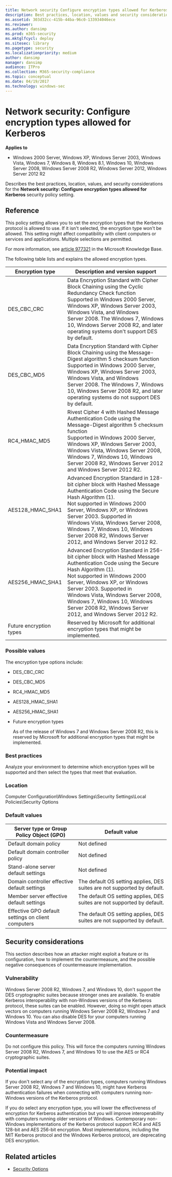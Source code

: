 ```yaml
---
title: Network security Configure encryption types allowed for Kerberos
description: Best practices, location, values and security considerations for the policy setting, Network security Configure encryption types allowed for Kerberos Win7 only.
ms.assetid: 303d32cc-415b-44ba-96c0-133934046ece
ms.reviewer: 
ms.author: dansimp
ms.prod: m365-security
ms.mktglfcycl: deploy
ms.sitesec: library
ms.pagetype: security
ms.localizationpriority: medium
author: dansimp
manager: dansimp
audience: ITPro
ms.collection: M365-security-compliance
ms.topic: conceptual
ms.date: 04/19/2017
ms.technology: windows-sec
---
```


# Network security: Configure encryption types allowed for Kerberos

**Applies to**
-   Windows 2000 Server, Windows XP, Windows Server 2003, Windows Vista, Windows 7, Windows 8, Windows 8.1, Windows 10, Windows Server 2008, Windows Server 2008 R2, Windows Server 2012, Windows Server 2012 R2

Describes the best practices, location, values, and security considerations for the **Network security: Configure encryption types allowed for Kerberos** security policy setting.

## Reference

This policy setting allows you to set the encryption types that the Kerberos protocol is allowed to use. If it isn't selected, the encryption type won't be allowed. This setting might affect compatibility with client computers or services and applications. Multiple selections are permitted.

For more information, see [article 977321](/troubleshoot/windows-server/windows-security/kdc-event-16-27-des-encryption-disabled) in the Microsoft Knowledge Base.

The following table lists and explains the allowed encryption types.

 
| Encryption type | Description and version support |
| - | - |
| DES_CBC_CRC | Data Encryption Standard with Cipher Block Chaining using the Cyclic Redundancy Check function<br/>Supported in Windows 2000 Server, Windows XP, Windows Server 2003, Windows Vista, and Windows Server 2008. The Windows 7, Windows 10, Windows Server 2008 R2, and later operating systems don't support DES by default. |
| DES_CBC_MD5| Data Encryption Standard with Cipher Block Chaining using the Message-Digest algorithm 5 checksum function<br/>Supported in Windows 2000 Server, Windows XP, Windows Server 2003, Windows Vista, and Windows Server 2008. The Windows 7, Windows 10, Windows Server 2008 R2, and later operating systems do not support DES by default. |
| RC4_HMAC_MD5| Rivest Cipher 4 with Hashed Message Authentication Code using the Message-Digest algorithm 5 checksum function<br/>Supported in Windows 2000 Server, Windows XP, Windows Server 2003, Windows Vista, Windows Server 2008, Windows 7, Windows 10, Windows Server 2008 R2, Windows Server 2012 and Windows Server 2012 R2.|
| AES128_HMAC_SHA1| Advanced Encryption Standard in 128-bit cipher block with Hashed Message Authentication Code using the Secure Hash Algorithm (1).<br/>Not supported in Windows 2000 Server, Windows XP, or Windows Server 2003. Supported in Windows Vista, Windows Server 2008, Windows 7, Windows 10, Windows Server 2008 R2, Windows Server 2012, and Windows Server 2012 R2. |
| AES256_HMAC_SHA1| Advanced Encryption Standard in 256-bit cipher block with Hashed Message Authentication Code using the Secure Hash Algorithm (1).<br/>Not supported in Windows 2000 Server, Windows XP, or Windows Server 2003. Supported in Windows Vista, Windows Server 2008, Windows 7, Windows 10, Windows Server 2008 R2, Windows Server 2012, and Windows Server 2012 R2. |
| Future encryption types| Reserved by Microsoft for additional encryption types that might be implemented.|

### Possible values


The encryption type options include:

-   DES\_CBC\_CRC
-   DES\_CBC\_MD5
-   RC4\_HMAC\_MD5
-   AES128\_HMAC\_SHA1
-   AES256\_HMAC\_SHA1
-   Future encryption types

    As of the release of Windows 7 and Windows Server 2008 R2, this is reserved by Microsoft for additional encryption types that might be implemented.

### Best practices

Analyze your environment to determine which encryption types will be supported and then select  the types that meet that evaluation.

### Location

Computer Configuration\\Windows Settings\\Security Settings\\Local Policies\\Security Options

### Default values

| Server type or Group Policy Object (GPO) | Default value |
| - | - |
| Default domain policy| Not defined|
| Default domain controller policy| Not defined|
| Stand-alone server default settings | Not defined|
| Domain controller effective default settings | The default OS setting applies, DES suites are not supported by default.|
| Member server effective default settings | The default OS setting applies, DES suites are not supported by default.|
| Effective GPO default settings on client computers | The default OS setting applies, DES suites are not supported by default.|

## Security considerations

This section describes how an attacker might exploit a feature or its configuration, how to implement the countermeasure, and the possible negative consequences of countermeasure implementation.

### Vulnerability

Windows Server 2008 R2, Windows 7, and Windows 10, don't support the DES cryptographic suites because stronger ones are available. To enable Kerberos interoperability with non-Windows versions of the Kerberos protocol, these suites can be enabled. However, doing so might open attack vectors on computers running
Windows Server 2008 R2, Windows 7 and Windows 10. You can also disable DES for your computers running Windows Vista and Windows Server 2008.

### Countermeasure

Do not configure this policy. This will force the computers running Windows Server 2008 R2, Windows 7, and Windows 10 to use the AES or RC4 cryptographic suites.

### Potential impact

If you don't select any of the encryption types, computers running Windows Server 2008 R2, Windows 7 and Windows 10, might have Kerberos authentication failures when connecting with computers running non-Windows versions of the Kerberos protocol.
 

If you do select any encryption type, you will lower the effectiveness of encryption for Kerberos authentication but you will improve interoperability with computers running older versions of Windows.
Contemporary non-Windows implementations of the Kerberos protocol support RC4 and AES 128-bit and AES 256-bit encryption. Most implementations, including the MIT Kerberos protocol and the Windows Kerberos protocol, are deprecating DES encryption.

## Related articles

- [Security Options](security-options.md)
